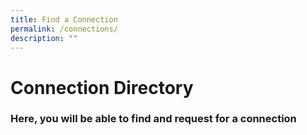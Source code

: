 ```yaml
---
title: Find a Connection
permalink: /connections/
description: ""
---
```

# Connection Directory
### **Here, you will be able to find and request for a connection**